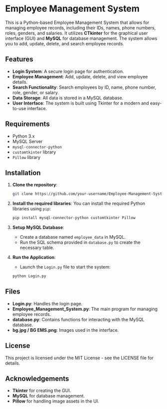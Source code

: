 # Employee Management System

This is a Python-based Employee Management System that allows for managing employee records, including their IDs, names, phone numbers, roles, genders, and salaries. It utilizes **CTkinter** for the graphical user interface (GUI) and **MySQL** for database management. The system allows you to add, update, delete, and search employee records.

## Features

- **Login System**: A secure login page for authentication.
- **Employee Management**: Add, update, delete, and view employee details.
- **Search Functionality**: Search employees by ID, name, phone number, role, gender, or salary.
- **Data Storage**: All data is stored in a MySQL database.
- **User Interface**: The system is built using Tkinter for a modern and easy-to-use interface.

## Requirements

- Python 3.x
- MySQL Server
- `mysql-connector-python`
- `customtkinter` library
- `Pillow` library

## Installation

1. **Clone the repository**:
   ```bash
   git clone https://github.com/your-username/Employee-Management-System.git
   ```

2. **Install the required libraries**:
   You can install the required Python libraries using `pip`:
   ```bash
   pip install mysql-connector-python customtkinter Pillow
   ```

3. **Setup MySQL Database**:
   - Create a database named `employee_data` in MySQL.
   - Run the SQL schema provided in `database.py` to create the necessary table.

4. **Run the Application**:
   - Launch the `Login.py` file to start the system:
   ```bash
   python Login.py
   ```

## Files

- **Login.py**: Handles the login page.
- **Employee_Management_System.py**: The main program for managing employee records.
- **database.py**: Contains functions for interacting with the MySQL database.
- **bg.jpg / BG EMS.png**: Images used in the interface.

## License

This project is licensed under the MIT License - see the LICENSE file for details.

## Acknowledgements

- **Tkinter** for creating the GUI.
- **MySQL** for database management.
- **Pillow** for handling image assets in the UI.

